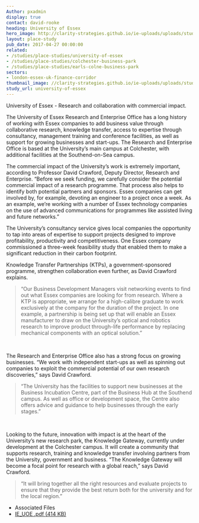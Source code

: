```yaml
---
Author: pxadmin
display: true
contact: david-rooke
heading: University of Essex
hero_image: http://clarity-strategies.github.io/ie-uploads/uploads/studies/Uni_Essex_banner.jpg
layout: place-study
pub_date: 2017-04-27 00:00:00
related:
- /studies/place-studies/university-of-essex
- /studies/place-studies/colchester-business-park
- /studies/place-studies/earls-colne-business-park
sectors:
- london-essex-uk-finance-corridor
thumbnail_image: //clarity-strategies.github.io/ie-uploads/uploads/studies/003-planned_innovation_centre_cgi_copyright_University_of_Essex_555.jpg
study_url: university-of-essex
---
```


<p>University of Essex - Research and collaboration with commercial impact.</p><p>The University of Essex Research and Enterprise Office has a long history of working with Essex companies to add business value through collaborative research, knowledge transfer, access to expertise through consultancy, management training and conference facilities, as well as support for growing businesses and start-ups. The Research and Enterprise Office is based at the University’s main campus at Colchester, with additional facilities at the Southend-on-Sea campus.</p><p>The commercial impact of the University’s work is extremely important, according to Professor David Crawford, Deputy Director, Research and Enterprise. “Before we seek funding, we carefully consider the potential commercial impact of a research programme. That process also helps to identify both potential partners and sponsors. Essex companies can get involved by, for example, devoting an engineer to a project once a week. As an example, we’re working with a number of Essex technology companies on the use of advanced communications for programmes like assisted living and future networks.”</p><p>The University’s consultancy service gives local companies the opportunity to tap into areas of expertise to support projects designed to improve profitability, productivity and competitiveness. One Essex company commissioned a three-week feasibility study that enabled them to make a significant reduction in their carbon footprint.</p><p>Knowledge Transfer Partnerships (KTPs), a government-sponsored programme, strengthen collaboration even further, as David Crawford explains.</p><blockquote><p>“Our Business Development Managers visit networking events to find out what Essex companies are looking for from research. Where a KTP is appropriate, we arrange for a high-calibre graduate to work exclusively at the company for the duration of the project. In one example, a partnership is being set up that will enable an Essex manufacturer to draw on the University’s optical and robotics research to improve product through-life performance by replacing mechanical components with an optical solution.”</p></blockquote><p> </p><p>The Research and Enterprise Office also has a strong focus on growing businesses. “We work with independent start-ups as well as spinning out companies to exploit the commercial potential of our own research discoveries,” says David Crawford.</p><blockquote><p>“The University has the facilities to support new businesses at the Business Incubation Centre, part of the Business Hub at the Southend campus. As well as office or development space, the Centre also offers advice and guidance to help businesses through the early stages.”</p></blockquote><p> </p><p>Looking to the future, innovation with impact is at the heart of the University’s new research park, the Knowledge Gateway, currently under development at the Colchester campus. It will create a community that supports research, training and knowledge transfer involving partners from the University, government and business. “The Knowledge Gateway will become a focal point for research with a global reach,” says David Crawford.</p><blockquote><p>“It will bring together all the right resources and evaluate projects to ensure that they provide the best return both for the university and for the local region.”</p></blockquote> <ul class='downloadable-files'><li class='header'>Associated Files</li><li><a alt='' class='btn' href='//clarity-strategies.github.io/ie-uploads/uploads/studies/IE_UOE.pdf' target='_blank'>IE_UOE .pdf <span>(414 KB)</span></a></li></ul>